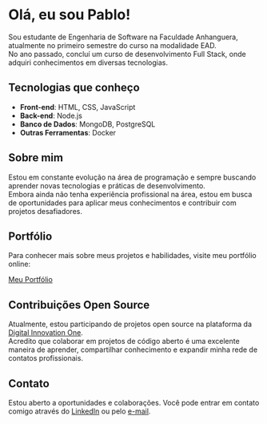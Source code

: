 # Olá, eu sou Pablo!

Sou estudante de Engenharia de Software na Faculdade Anhanguera, atualmente no primeiro semestre do curso na modalidade EAD.
<br>
No ano passado, concluí um curso de desenvolvimento Full Stack, onde adquiri conhecimentos em diversas tecnologias.

## Tecnologias que conheço

- **Front-end**: HTML, CSS, JavaScript
- **Back-end**: Node.js
- **Banco de Dados**: MongoDB, PostgreSQL
- **Outras Ferramentas**: Docker

## Sobre mim

Estou em constante evolução na área de programação e sempre buscando aprender novas tecnologias e práticas de desenvolvimento.<br>
Embora ainda não tenha experiência profissional na área, estou em busca de oportunidades para aplicar meus conhecimentos e contribuir com projetos desafiadores.

## Portfólio

Para conhecer mais sobre meus projetos e habilidades, visite meu portfólio online:

[Meu Portfólio](https://portfolio-xi-one-79.vercel.app/)

## Contribuições Open Source

Atualmente, estou participando de projetos open source na plataforma da [Digital Innovation One](https://www.dio.me/).<br> Acredito que colaborar em projetos de código aberto é uma excelente maneira de aprender, compartilhar conhecimento e expandir minha rede de contatos profissionais.

## Contato

Estou aberto a oportunidades e colaborações. Você pode entrar em contato comigo através do [LinkedIn](https://www.linkedin.com/in/pablo-ferreira-martins/) ou pelo [e-mail](mailto:pablomartinsti@outlook.com).
